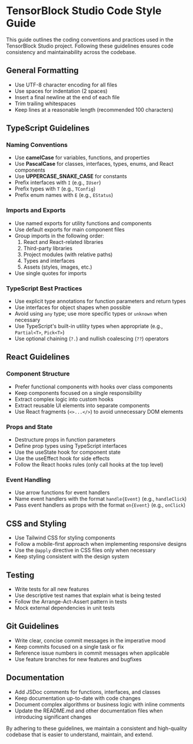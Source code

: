 # TensorBlock Studio Code Style Guide

This guide outlines the coding conventions and practices used in the TensorBlock Studio project. Following these guidelines ensures code consistency and maintainability across the codebase.

## General Formatting

- Use UTF-8 character encoding for all files
- Use spaces for indentation (2 spaces)
- Insert a final newline at the end of each file
- Trim trailing whitespaces
- Keep lines at a reasonable length (recommended 100 characters)

## TypeScript Guidelines

### Naming Conventions

- Use **camelCase** for variables, functions, and properties
- Use **PascalCase** for classes, interfaces, types, enums, and React components
- Use **UPPERCASE_SNAKE_CASE** for constants
- Prefix interfaces with `I` (e.g., `IUser`)
- Prefix types with `T` (e.g., `TConfig`)
- Prefix enum names with `E` (e.g., `EStatus`)

### Imports and Exports

- Use named exports for utility functions and components
- Use default exports for main component files
- Group imports in the following order:
  1. React and React-related libraries
  2. Third-party libraries
  3. Project modules (with relative paths)
  4. Types and interfaces
  5. Assets (styles, images, etc.)
- Use single quotes for imports

### TypeScript Best Practices

- Use explicit type annotations for function parameters and return types
- Use interfaces for object shapes when possible
- Avoid using `any` type; use more specific types or `unknown` when necessary
- Use TypeScript's built-in utility types when appropriate (e.g., `Partial<T>`, `Pick<T>`)
- Use optional chaining (`?.`) and nullish coalescing (`??`) operators

## React Guidelines

### Component Structure

- Prefer functional components with hooks over class components
- Keep components focused on a single responsibility
- Extract complex logic into custom hooks
- Extract reusable UI elements into separate components
- Use React fragments (`<>...</>`) to avoid unnecessary DOM elements

### Props and State

- Destructure props in function parameters
- Define prop types using TypeScript interfaces
- Use the useState hook for component state
- Use the useEffect hook for side effects
- Follow the React hooks rules (only call hooks at the top level)

### Event Handling

- Use arrow functions for event handlers
- Name event handlers with the format `handle{Event}` (e.g., `handleClick`)
- Pass event handlers as props with the format `on{Event}` (e.g., `onClick`)

## CSS and Styling

- Use Tailwind CSS for styling components
- Follow a mobile-first approach when implementing responsive designs
- Use the `@apply` directive in CSS files only when necessary
- Keep styling consistent with the design system

## Testing

- Write tests for all new features
- Use descriptive test names that explain what is being tested
- Follow the Arrange-Act-Assert pattern in tests
- Mock external dependencies in unit tests

## Git Guidelines

- Write clear, concise commit messages in the imperative mood
- Keep commits focused on a single task or fix
- Reference issue numbers in commit messages when applicable
- Use feature branches for new features and bugfixes

## Documentation

- Add JSDoc comments for functions, interfaces, and classes
- Keep documentation up-to-date with code changes
- Document complex algorithms or business logic with inline comments
- Update the README.md and other documentation files when introducing significant changes

By adhering to these guidelines, we maintain a consistent and high-quality codebase that is easier to understand, maintain, and extend. 